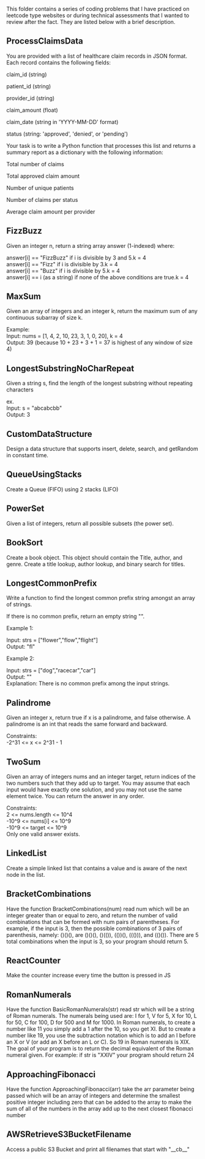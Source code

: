 This folder contains a series of coding problems that I have practiced on leetcode type websites or during technical assessments that I wanted to review after the fact. They are listed below with a brief description.

## ProcessClaimsData

You are provided with a list of healthcare claim records in JSON format. Each record contains the following fields:

claim_id (string)

patient_id (string)

provider_id (string)

claim_amount (float)

claim_date (string in 'YYYY-MM-DD' format)

status (string: 'approved', 'denied', or 'pending')

Your task is to write a Python function that processes this list and returns a summary report as a dictionary with the following information:

Total number of claims

Total approved claim amount

Number of unique patients

Number of claims per status

Average claim amount per provider


## FizzBuzz

Given an integer n, return a string array answer (1-indexed) where:

answer[i] == "FizzBuzz" if i is divisible by 3 and 5.k = 4<br />
answer[i] == "Fizz" if i is divisible by 3.k = 4<br />
answer[i] == "Buzz" if i is divisible by 5.k = 4<br />
answer[i] == i (as a string) if none of the above conditions are true.k = 4

## MaxSum

Given an array of integers and an integer k, return the maximum sum of any continuous subarray of size k.

Example:<br />
Input: nums = [1, 4, 2, 10, 23, 3, 1, 0, 20], k = 4<br />
Output: 39 (because 10 + 23 + 3 + 1 = 37 is highest of any window of size 4)

## LongestSubstringNoCharRepeat

Given a string s, find the length of the longest substring without repeating characters

ex.<br />
Input: s = "abcabcbb"<br />
Output: 3

## CustomDataStructure

Design a data structure that supports insert, delete, search, and getRandom in constant time.

## QueueUsingStacks

Create a Queue (FIFO) using 2 stacks (LIFO)

## PowerSet

Given a list of integers, return all possible subsets (the power set).

## BookSort

Create a book object. This object should contain the Title, author, and genre. Create a title lookup, author lookup, and binary search for titles.

## LongestCommonPrefix

Write a function to find the longest common prefix string amongst an array of strings.

If there is no common prefix, return an empty string "".

Example 1:

Input: strs = ["flower","flow","flight"]<br />
Output: "fl"

Example 2:

Input: strs = ["dog","racecar","car"]<br />
Output: ""<br />
Explanation: There is no common prefix among the input strings.


## Palindrome

Given an integer x, return true if x is a palindrome, and false otherwise. A palindrome is an int that reads the same forward and backward.

Constraints: <br /> 
    -2^31 <= x <= 2^31 - 1


## TwoSum

Given an array of integers nums and an integer target, return indices of the two numbers such that they add up to target.
You may assume that each input would have exactly one solution, and you may not use the same element twice.
You can return the answer in any order.

Constraints: <br /> 
    2 <= nums.length <= 10^4 <br /> 
    -10^9 <= nums[i] <= 10^9 <br /> 
    -10^9 <= target <= 10^9 <br /> 
    Only one valid answer exists.

## LinkedList

Create a simple linked list that contains a value and is aware of the next node in the list.

## BracketCombinations

Have the function BracketCombinations(num) read num which will be an integer greater than or equal to zero, and return the number of valid combinations that can be formed with num pairs of parentheses. For example, if the input is 3, then the possible combinations of 3 pairs of parenthesis, namely: ()()(), are ()()(), ()(()), (())(), ((())), and (()()). There are 5 total combinations when the input is 3, so your program should return 5.

## ReactCounter

Make the counter increase every time the button is pressed in JS

## RomanNumerals

Have the function BasicRomanNumerals(str) read str which will be a string of Roman numerals. The numerals being used are: I for 1, V for 5, X for 10, L for 50, C for 100, D for 500 and M for 1000. In Roman numerals, to create a number like 11 you simply add a 1 after the 10, so you get XI. But to create a number like 19, you use the subtraction notation which is to add an I before an X or V (or add an X before an L or C). So 19 in Roman numerals is XIX. The goal of your program is to return the decimal equivalent of the Roman numeral given. For example: if str is "XXIV" your program should return 24

## ApproachingFibonacci

Have the function ApproachingFibonacci(arr) take the arr parameter being passed which will be an array of integers and determine the smallest positive integer including zero that can be added to the array to make the sum of all of the numbers in the array add up to the next closest fibonacci number

## AWSRetrieveS3BucketFilename

Access a public S3 Bucket and print all filenames that start with "\_\_cb\_\_"
